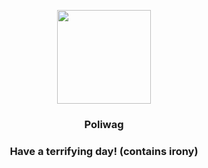 <p align="center">
    <img src="https://raw.githubusercontent.com/PokeAPI/sprites/master/sprites/pokemon/60.png" width="150" height="150">
</p>
<h3 align="center"> <b>Poliwag</b></h3>
<h3 align="center">Have a terrifying day! (contains irony)</h3>
